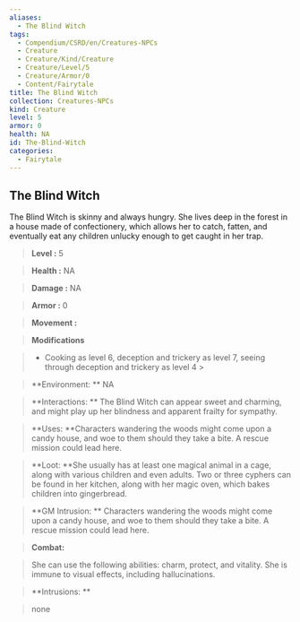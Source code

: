 ```yaml
---
aliases:
  - The Blind Witch
tags:
  - Compendium/CSRD/en/Creatures-NPCs
  - Creature
  - Creature/Kind/Creature
  - Creature/Level/5
  - Creature/Armor/0
  - Content/Fairytale
title: The Blind Witch
collection: Creatures-NPCs
kind: Creature
level: 5
armor: 0
health: NA
id: The-Blind-Witch
categories:
  - Fairytale
---
```

## The Blind Witch  
  
The Blind Witch is skinny and always hungry. She lives deep in the forest in a house made of confectionery, which allows her to catch, fatten, and eventually eat any children unlucky enough to get caught in her trap.  
  

  
  
  
> **Level :** 5  
  
> **Health :** NA  
  
> **Damage :** NA  
  
> **Armor :** 0  
  
> **Movement :**   
  
> **Modifications**  
  
>- Cooking as level 6, deception and trickery as level 7, seeing through deception and trickery as level 4 >
  
>  
  
> **Environment: ** NA  
  
> **Interactions: ** The Blind Witch can appear sweet and charming, and might play up her blindness and apparent frailty for sympathy.  
  
> **Uses: **Characters wandering the woods might come upon a candy house, and woe to them should they take a bite. A rescue mission could lead here.  
  
> **Loot: **She usually has at least one magical animal in a cage, along with various children and even adults. Two or three cyphers can be found in her kitchen, along with her magic oven, which bakes children into gingerbread.  
  
> **GM Intrusion: ** Characters wandering the woods might come upon a candy house, and woe to them should they take a bite. A rescue mission could lead here.  
  

  
> **Combat:** 
  
> She can use the following abilities: charm, protect, and vitality. She is immune to visual effects, including hallucinations.  
  
  
  

  
> **Intrusions: ** 
  
> none  
  
